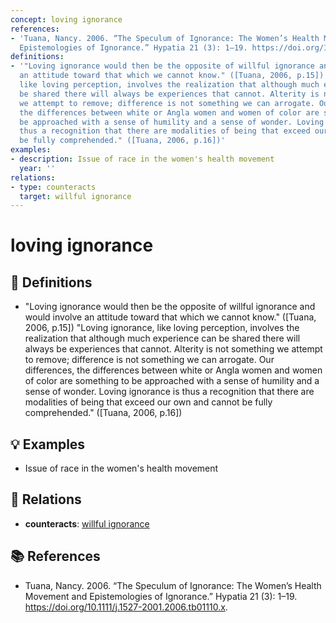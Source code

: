 ```yaml
---
concept: loving ignorance
references:
- 'Tuana, Nancy. 2006. “The Speculum of Ignorance: The Women’s Health Movement and
  Epistemologies of Ignorance.” Hypatia 21 (3): 1–19. https://doi.org/10.1111/j.1527-2001.2006.tb01110.x.'
definitions:
- '"Loving ignorance would then be the opposite of willful ignorance and would involve
  an attitude toward that which we cannot know." ([Tuana, 2006, p.15]) "Loving ignorance,
  like loving perception, involves the realization that although much experience can
  be shared there will always be experiences that cannot. Alterity is not something
  we attempt to remove; difference is not something we can arrogate. Our differences,
  the differences between white or Angla women and women of color are something to
  be approached with a sense of humility and a sense of wonder. Loving ignorance is
  thus a recognition that there are modalities of being that exceed our own and cannot
  be fully comprehended." ([Tuana, 2006, p.16])'
examples:
- description: Issue of race in the women's health movement
  year: ''
relations:
- type: counteracts
  target: willful ignorance
---
```


# loving ignorance

## 📖 Definitions

- "Loving ignorance would then be the opposite of willful ignorance and would involve an attitude toward that which we cannot know." ([Tuana, 2006, p.15]) "Loving ignorance, like loving perception, involves the realization that although much experience can be shared there will always be experiences that cannot. Alterity is not something we attempt to remove; difference is not something we can arrogate. Our differences, the differences between white or Angla women and women of color are something to be approached with a sense of humility and a sense of wonder. Loving ignorance is thus a recognition that there are modalities of being that exceed our own and cannot be fully comprehended." ([Tuana, 2006, p.16])

## 💡 Examples

- Issue of race in the women's health movement

## 🔗 Relations

- **counteracts**: [willful ignorance](./willful-ignorance.md)

## 📚 References

- Tuana, Nancy. 2006. “The Speculum of Ignorance: The Women’s Health Movement and Epistemologies of Ignorance.” Hypatia 21 (3): 1–19. https://doi.org/10.1111/j.1527-2001.2006.tb01110.x.
